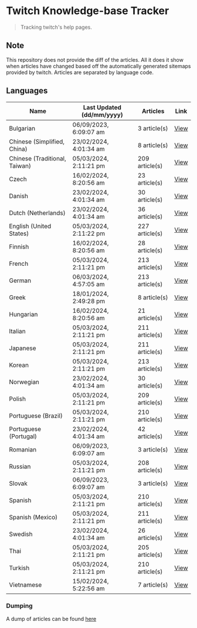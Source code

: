 # Twitch Knowledge-base Tracker
> Tracking twitch's help pages. 

## Note
This repository does not provide the diff of the articles. All it does it show when articles have changed based
off the automatically generated sitemaps provided by twitch. Articles are separated by language code.

## Languages

| Name                          | Last Updated (dd/mm/yyyy) | Articles       | Link                   |
|-------------------------------|---------------------------|----------------|------------------------|
| Bulgarian                     | 06/09/2023, 6:09:07 am    | 3 article(s)   | [View](docs/bg.md)     |
| Chinese (Simplified, China)   | 23/02/2024, 4:01:34 am    | 8 article(s)   | [View](docs/zh_CN.md)  |
| Chinese (Traditional, Taiwan) | 05/03/2024, 2:11:21 pm    | 209 article(s) | [View](docs/zh_TW.md)  |
| Czech                         | 16/02/2024, 8:20:56 am    | 23 article(s)  | [View](docs/cs.md)     |
| Danish                        | 23/02/2024, 4:01:34 am    | 30 article(s)  | [View](docs/da.md)     |
| Dutch (Netherlands)           | 23/02/2024, 4:01:34 am    | 36 article(s)  | [View](docs/nl_NL.md)  |
| English (United States)       | 05/03/2024, 2:11:22 pm    | 227 article(s) | [View](docs/en_US.md)  |
| Finnish                       | 16/02/2024, 8:20:56 am    | 28 article(s)  | [View](docs/fi.md)     |
| French                        | 05/03/2024, 2:11:21 pm    | 213 article(s) | [View](docs/fr.md)     |
| German                        | 06/03/2024, 4:57:05 am    | 213 article(s) | [View](docs/de.md)     |
| Greek                         | 18/01/2024, 2:49:28 pm    | 8 article(s)   | [View](docs/el.md)     |
| Hungarian                     | 16/02/2024, 8:20:56 am    | 21 article(s)  | [View](docs/hu.md)     |
| Italian                       | 05/03/2024, 2:11:21 pm    | 211 article(s) | [View](docs/it.md)     |
| Japanese                      | 05/03/2024, 2:11:21 pm    | 211 article(s) | [View](docs/ja.md)     |
| Korean                        | 05/03/2024, 2:11:21 pm    | 213 article(s) | [View](docs/ko.md)     |
| Norwegian                     | 23/02/2024, 4:01:34 am    | 30 article(s)  | [View](docs/no.md)     |
| Polish                        | 05/03/2024, 2:11:21 pm    | 209 article(s) | [View](docs/pl.md)     |
| Portuguese (Brazil)           | 05/03/2024, 2:11:21 pm    | 210 article(s) | [View](docs/pt_BR.md)  |
| Portuguese (Portugal)         | 23/02/2024, 4:01:34 am    | 42 article(s)  | [View](docs/pt_PT.md)  |
| Romanian                      | 06/09/2023, 6:09:07 am    | 3 article(s)   | [View](docs/ro.md)     |
| Russian                       | 05/03/2024, 2:11:21 pm    | 208 article(s) | [View](docs/ru.md)     |
| Slovak                        | 06/09/2023, 6:09:07 am    | 3 article(s)   | [View](docs/sk.md)     |
| Spanish                       | 05/03/2024, 2:11:21 pm    | 210 article(s) | [View](docs/es.md)     |
| Spanish (Mexico)              | 05/03/2024, 2:11:21 pm    | 211 article(s) | [View](docs/es_MX.md)  |
| Swedish                       | 23/02/2024, 4:01:34 am    | 26 article(s)  | [View](docs/sv.md)     |
| Thai                          | 05/03/2024, 2:11:21 pm    | 205 article(s) | [View](docs/th.md)     |
| Turkish                       | 05/03/2024, 2:11:21 pm    | 210 article(s) | [View](docs/tr.md)     |
| Vietnamese                    | 15/02/2024, 5:22:56 am    | 7 article(s)   | [View](docs/vi.md)     |

### Dumping
A dump of articles can be found [here](docs/RAW.md)